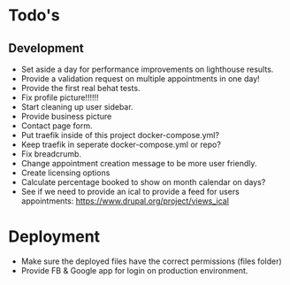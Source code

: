 # Todo's

## Development

* Set aside a day for performance improvements on lighthouse results.
* Provide a validation request on multiple appointments in one day!
* Provide the first real behat tests.
* Fix profile picture!!!!!!
* Start cleaning up user sidebar.
* Provide business picture
* Contact page form.
* Put traefik inside of this project docker-compose.yml?
* Keep traefik in seperate docker-compose.yml or repo?
* Fix breadcrumb.
* Change appointment creation message to be more user friendly.
* Create licensing options
* Calculate percentage booked to show on month calendar on days?
* See if we need to provide an ical to provide a feed for users appointments:
https://www.drupal.org/project/views_ical

# Deployment

* Make sure the deployed files have the correct permissions (files folder)
* Provide FB & Google app for login on production environment.
